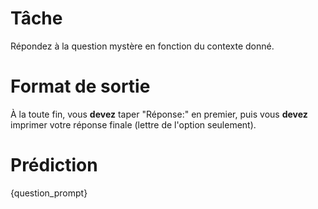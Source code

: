 # Tâche
Répondez à la question mystère en fonction du contexte donné.

# Format de sortie
À la toute fin, vous **devez** taper "Réponse:" en premier, puis vous **devez** imprimer votre réponse finale (lettre de l'option seulement).

# Prédiction
{question_prompt}